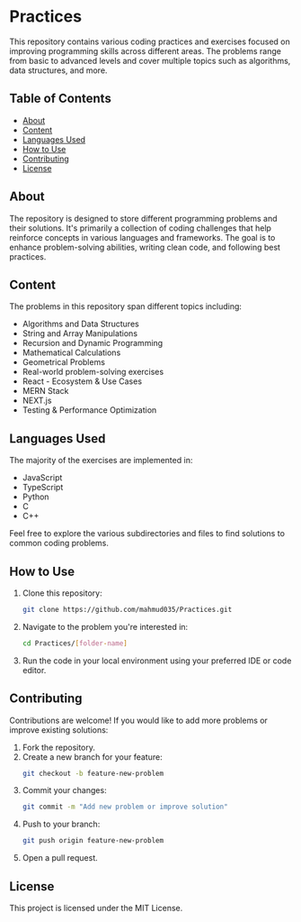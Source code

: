 # Practices

This repository contains various coding practices and exercises focused on improving programming skills across different areas. The problems range from basic to advanced levels and cover multiple topics such as algorithms, data structures, and more.

## Table of Contents

- [About](#about)
- [Content](#content)
- [Languages Used](#languages-used)
- [How to Use](#how-to-use)
- [Contributing](#contributing)
- [License](#license)

## About

The repository is designed to store different programming problems and their solutions. It's primarily a collection of coding challenges that help reinforce concepts in various languages and frameworks. The goal is to enhance problem-solving abilities, writing clean code, and following best practices.

## Content

The problems in this repository span different topics including:

- Algorithms and Data Structures
- String and Array Manipulations
- Recursion and Dynamic Programming
- Mathematical Calculations
- Geometrical Problems
- Real-world problem-solving exercises
- React - Ecosystem & Use Cases
- MERN Stack
- NEXT.js
- Testing & Performance Optimization

## Languages Used

The majority of the exercises are implemented in:

- JavaScript
- TypeScript
- Python
- C
- C++

Feel free to explore the various subdirectories and files to find solutions to common coding problems.

## How to Use

1. Clone this repository:
   ```bash
   git clone https://github.com/mahmud035/Practices.git
   ```
2. Navigate to the problem you're interested in:
   ```bash
   cd Practices/[folder-name]
   ```
3. Run the code in your local environment using your preferred IDE or code editor.

## Contributing

Contributions are welcome! If you would like to add more problems or improve existing solutions:

1. Fork the repository.
2. Create a new branch for your feature:
   ```bash
   git checkout -b feature-new-problem
   ```
3. Commit your changes:
   ```bash
   git commit -m "Add new problem or improve solution"
   ```
4. Push to your branch:
   ```bash
   git push origin feature-new-problem
   ```
5. Open a pull request.

## License

This project is licensed under the MIT License.

